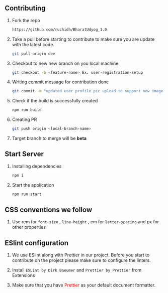 ## Contributing

1. Fork the repo
   ```sh
   https://github.com/ruchidh/BharatUdyog_1.0
   ```
2. Take a pull before starting to contribute to make sure you are update with the latest code.
   ```sh
   git pull origin dev
   ```
3. Checkout to new new branch on you local machine
   ```sh
   git checkout -b <feature-name> Ex. user-registration-setup
   ```
4. Writing commit message for contribution done
   ```sh
   git commit -m "updated user profile pic upload to support new image formats"
   ```
5. Check if the build is successfully created
   ```sh
   npm run build
   ```
6. Creating PR

   ```sh
   git push origin <local-branch-name>
   ```

7. Target branch to merge will be <b>beta</b>

## Start Server

1.  Installing dependencies
    ```sh
    npm i
    ```
2.  Start the application
    ```sh
    npm run start
    ```

## CSS conventions we follow

1. Use rem for <code>font-size</code> , <code>line-height</code> , em for <code>letter-spacing</code> and px for other properties

## ESlint configuration

1. We use ESlint along with Prettier in our project. Before you start to contribute on the project please make sure to configure the linters.

2. Install `ESLint by Dirk Baeumer` and `Prettier by Prettier` from Extensions

3. Make sure that you have <label style="color: red;">Prettier</label> as your default document formatter.
